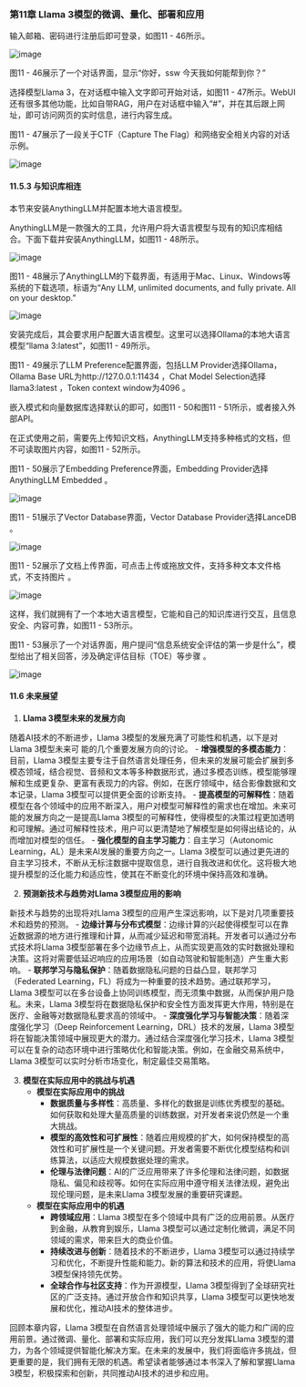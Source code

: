 ### 第11章 Llama 3模型的微调、量化、部署和应用
输入邮箱、密码进行注册后即可登录，如图11 - 46所示。

![image](https://github.com/user-attachments/assets/66599fb5-d094-45eb-89ab-fb2c60979363)


图11 - 46展示了一个对话界面，显示“你好，ssw 今天我如何能帮到你？”

选择模型Llama 3，在对话框中输入文字即可开始对话，如图11 - 47所示。WebUI还有很多其他功能，比如自带RAG，用户在对话框中输入“#”，并在其后跟上网址，即可访问网页的实时信息，进行内容生成。

图11 - 47展示了一段关于CTF（Capture The Flag）和网络安全相关内容的对话示例。

![image](https://github.com/user-attachments/assets/b92401bb-5849-491e-b16d-2866f2569dbf)


#### 11.5.3 与知识库相连
本节来安装AnythingLLM并配置本地大语言模型。


AnythingLLM是一款强大的工具，允许用户将大语言模型与现有的知识库相结合。下面下载并安装AnythingLLM，如图11 - 48所示。


![image](https://github.com/user-attachments/assets/fe85744e-467c-4f53-9341-adc117fe96ee)


图11 - 48展示了AnythingLLM的下载界面，有适用于Mac、Linux、Windows等系统的下载选项，标语为“Any LLM, unlimited documents, and fully private. All on your desktop.”


![image](https://github.com/user-attachments/assets/5c684ef6-43f1-4c57-94ce-9cab6e77e1d7)


安装完成后，其会要求用户配置大语言模型。这里可以选择Ollama的本地大语言模型“llama 3:latest”，如图11 - 49所示。

图11 - 49展示了LLM Preference配置界面，包括LLM Provider选择Ollama，Ollama Base URL为http://127.0.0.1:11434 ，Chat Model Selection选择llama3:latest ，Token context window为4096 。

嵌入模式和向量数据库选择默认的即可，如图11 - 50和图11 - 51所示，或者接入外部API。

在正式使用之前，需要先上传知识文档，AnythingLLM支持多种格式的文档，但不可读取图片内容，如图11 - 52所示。

图11 - 50展示了Embedding Preference界面，Embedding Provider选择AnythingLLM Embedded 。

![image](https://github.com/user-attachments/assets/8a9eba0e-49a3-48b2-b4ca-199b56825fd1)


图11 - 51展示了Vector Database界面，Vector Database Provider选择LanceDB 。

![image](https://github.com/user-attachments/assets/385b5a43-6b89-4ead-a813-ca557eda078b)


图11 - 52展示了文档上传界面，可点击上传或拖放文件，支持多种文本文件格式，不支持图片 。


![image](https://github.com/user-attachments/assets/c6e7064a-f837-49e8-b15e-5d193148793d)


这样，我们就拥有了一个本地大语言模型，它能和自己的知识库进行交互，且信息安全、内容可靠，如图11 - 53所示。



图11 - 53展示了一个对话界面，用户提问“信息系统安全评估的第一步是什么”，模型给出了相关回答，涉及确定评估目标（TOE）等步骤 。

![image](https://github.com/user-attachments/assets/d99f9ed5-8945-4558-9a7b-9f4b0aa84da1)



#### 11.6 未来展望

1. **Llama 3模型未来的发展方向**

随着AI技术的不断进步，Llama 3模型的发展充满了可能性和机遇，以下是对Llama 3模型未来可
能的几个重要发展方向的讨论。
    - **增强模型的多模态能力**：目前，Llama 3模型主要专注于自然语言处理任务，但未来的发展可能会扩展到多模态领域，结合视觉、音频和文本等多种数据形式，通过多模态训练，模型能够理解和生成更复杂、更富有表现力的内容。例如，在医疗领域中，结合影像数据和文本记录，Llama 3模型可以提供更全面的诊断支持。
    - **提高模型的可解释性**：随着模型在各个领域中的应用不断深入，用户对模型可解释性的需求也在增加。未来可能的发展方向之一是提高Llama 3模型的可解释性，使得模型的决策过程更加透明和可理解。通过可解释性技术，用户可以更清楚地了解模型是如何得出结论的，从而增加对模型的信任。
    - **强化模型的自主学习能力**：自主学习（Autonomic Learning，AL）是未来AI发展的重要方向之一。Llama 3模型可以通过更先进的自主学习技术，不断从无标注数据中提取信息，进行自我改进和优化。这将极大地提升模型的泛化能力和适应性，使其在不断变化的环境中保持高效和准确。
    
2. **预测新技术与趋势对Llama 3模型应用的影响**

新技术与趋势的出现将对Llama 3模型的应用产生深远影响，以下是对几项重要技术和趋势的预测。
    - **边缘计算与分布式模型**：边缘计算的兴起使得模型可以在靠近数据源的地方进行推理和计算，从而减少延迟和带宽消耗。开发者可以通过分布式技术将Llama 3模型部署在多个边缘节点上，从而实现更高效的实时数据处理和决策。这将对需要低延迟响应的应用场景（如自动驾驶和智能制造）产生重大影响。
    - **联邦学习与隐私保护**：随着数据隐私问题的日益凸显，联邦学习（Federated Learning，FL）将成为一种重要的技术趋势。通过联邦学习，Llama 3模型可以在多台设备上协同训练模型，而无须集中数据，从而保护用户隐私。未来，Llama 3模型将在数据隐私保护和安全性方面发挥更大作用，特别是在医疗、金融等对数据隐私要求高的领域中。 
    - **深度强化学习与智能决策**：随着深度强化学习（Deep Reinforcement Learning，DRL）技术的发展，Llama 3模型将在智能决策领域中展现更大的潜力。通过结合深度强化学习技术，Llama 3模型可以在复杂的动态环境中进行策略优化和智能决策。例如，在金融交易系统中，Llama 3模型可以实时分析市场变化，制定最佳交易策略。


3. **模型在实际应用中的挑战与机遇**
    - **模型在实际应用中的挑战**
        - **数据质量与多样性**：高质量、多样化的数据是训练优秀模型的基础。如何获取和处理大量高质量的训练数据，对开发者来说仍然是一个重大挑战。
        - **模型的高效性和可扩展性**：随着应用规模的扩大，如何保持模型的高效性和可扩展性是一个关键问题。开发者需要不断优化模型结构和训练算法，以适应大规模数据处理的需求。 
        - **伦理与法律问题**：AI的广泛应用带来了许多伦理和法律问题，如数据隐私、偏见和歧视等。如何在实际应用中遵守相关法律法规，避免出现伦理问题，是未来Llama 3模型发展的重要研究课题。
    - **模型在实际应用中的机遇**
        - **跨领域应用**：Llama 3模型在多个领域中具有广泛的应用前景。从医疗到金融，从教育到娱乐，Llama 3模型可以通过定制化微调，满足不同领域的需求，带来巨大的商业价值。 
        - **持续改进与创新**：随着技术的不断进步，Llama 3模型可以通过持续学习和优化，不断提升性能和能力。新的算法和技术的应用，将使Llama 3模型保持领先优势。 
        - **全球合作与社区支持**：作为开源模型，Llama 3模型得到了全球研究社区的广泛支持。通过开放合作和知识共享，Llama 3模型可以更快地发展和优化，推动AI技术的整体进步。

回顾本章内容，Llama 3模型在自然语言处理领域中展示了强大的能力和广阔的应用前景。通过微调、量化、部署和实际应用，我们可以充分发挥Llama 3模型的潜力，为各个领域提供智能化解决方案。在未来的发展中，我们将面临许多挑战，但更重要的是，我们拥有无限的机遇。希望读者能够通过本书深入了解和掌握Llama 3模型，积极探索和创新，共同推动AI技术的进步和应用。 
